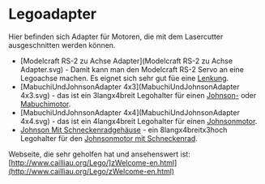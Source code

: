Legoadapter
===========

Hier befinden sich Adapter für Motoren, die mit dem Lasercutter ausgeschnitten werden können.

- [Modelcraft RS-2 zu Achse Adapter](Modelcraft RS-2 zu Achse Adapter.svg) - Damit kann man den Modelcraft RS-2 Servo an eine Legoachse machen. Es eignet sich sehr gut füe eine [Lenkung](https://github.com/CoderDojoPotsdam/material/tree/master/roboter/legoauto#legoauto).
- [MabuchiUndJohnsonAdapter 4x3](MabuchiUndJohnsonAdapter 4x3.svg) - das ist ein 3langx4breit Legohalter für einen [Johnson-](../equipment/motoren/Johnson.md) oder [Mabuchimotor](../equipment/motoren/Mabuchi.md).
- [MabuchiUndJohnsonAdapter 4x4](MabuchiUndJohnsonAdapter 4x4.svg) - das ist ein 4langx4breit Legohalter für einen [Johnsonmotor](../equipment/motoren/Johnson.md).
- [Johnson Mit Schneckenradgehäuse](JohnsonMitSchneckenradGehäuse.svg) - ein 8langx4breitx3hoch Legohalter für den [Johnsonmotor mit Schneckenrad](../equipment/motoren/JohnsonMitSchneckenrad.md).


Webseite, die sehr geholfen hat und ansehenswert ist: [http://www.cailliau.org/Lego/]zWelcome-en.html](http://www.cailliau.org/Lego/zWelcome-en.html)